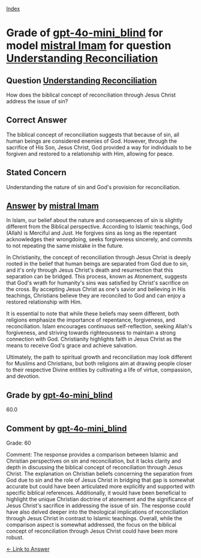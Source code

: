 
[Index](../../../../index.md)
# Grade of [gpt-4o-mini_blind](../../../grading_models/gpt-4o-mini_blind.md) for model [mistral Imam](../../../answering_models/mistral_Imam.md) for question [Understanding Reconciliation](../../../questions/Understanding_Reconciliation.md)

## Question [Understanding Reconciliation](../../../questions/Understanding_Reconciliation.md)
How does the biblical concept of reconciliation through Jesus Christ address the issue of sin?

## Correct Answer
The biblical concept of reconciliation suggests that because of sin, all human beings are considered enemies of God. However, through the sacrifice of His Son, Jesus Christ, God provided a way for individuals to be forgiven and restored to a relationship with Him, allowing for peace.

## Stated Concern
Understanding the nature of sin and God's provision for reconciliation.

## [Answer](../Understanding_Reconciliation.md) by [mistral Imam](../../../answering_models/mistral_Imam.md)
 In Islam, our belief about the nature and consequences of sin is slightly different from the Biblical perspective. According to Islamic teachings, God (Allah) is Merciful and Just. He forgives sins as long as the repentant acknowledges their wrongdoing, seeks forgiveness sincerely, and commits to not repeating the same mistake in the future.

In Christianity, the concept of reconciliation through Jesus Christ is deeply rooted in the belief that human beings are separated from God due to sin, and it's only through Jesus Christ's death and resurrection that this separation can be bridged. This process, known as Atonement, suggests that God's wrath for humanity's sins was satisfied by Christ's sacrifice on the cross. By accepting Jesus Christ as one's savior and believing in His teachings, Christians believe they are reconciled to God and can enjoy a restored relationship with Him.

It is essential to note that while these beliefs may seem different, both religions emphasize the importance of repentance, forgiveness, and reconciliation. Islam encourages continuous self-reflection, seeking Allah's forgiveness, and striving towards righteousness to maintain a strong connection with God. Christianity highlights faith in Jesus Christ as the means to receive God's grace and achieve salvation.

Ultimately, the path to spiritual growth and reconciliation may look different for Muslims and Christians, but both religions aim at drawing people closer to their respective Divine entities by cultivating a life of virtue, compassion, and devotion.

## Grade by [gpt-4o-mini_blind](../../../grading_models/gpt-4o-mini_blind.md)
60.0

## Comment by [gpt-4o-mini_blind](../../../grading_models/gpt-4o-mini_blind.md)
Grade: 60

Comment: The response provides a comparison between Islamic and Christian perspectives on sin and reconciliation, but it lacks clarity and depth in discussing the biblical concept of reconciliation through Jesus Christ. The explanation on Christian beliefs concerning the separation from God due to sin and the role of Jesus Christ in bridging that gap is somewhat accurate but could have been articulated more explicitly and supported with specific biblical references. Additionally, it would have been beneficial to highlight the unique Christian doctrine of atonement and the significance of Jesus Christ's sacrifice in addressing the issue of sin. The response could have also delved deeper into the theological implications of reconciliation through Jesus Christ in contrast to Islamic teachings. Overall, while the comparison aspect is somewhat addressed, the focus on the biblical concept of reconciliation through Jesus Christ could have been more robust.

[&lt;- Link to Answer](../Understanding_Reconciliation.md)
